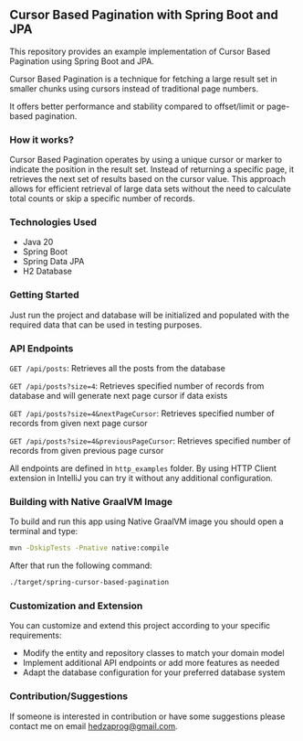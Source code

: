 ## Cursor Based Pagination with Spring Boot and JPA
This repository provides an example implementation of Cursor Based Pagination using Spring Boot and JPA. 

Cursor Based Pagination is a technique for fetching a large result set in smaller chunks using cursors instead of traditional page 
numbers. 

It offers better performance and stability compared to offset/limit or page-based pagination.


### How it works?
Cursor Based Pagination operates by using a unique cursor or marker to indicate the position in the result set. 
Instead of returning a specific page, it retrieves the next set of results based on the cursor value. 
This approach allows for efficient retrieval of large data sets without the need to calculate total counts or skip a 
specific number of records.


### Technologies Used
- Java 20
- Spring Boot
- Spring Data JPA
- H2 Database


### Getting Started
Just run the project and database will be initialized and populated with the required data that can be used in testing
purposes.


### API Endpoints
`GET /api/posts`: Retrieves all the posts from the database  

`GET /api/posts?size=4`: Retrieves specified number of records from database and will generate next page cursor 
if data exists

`GET /api/posts?size=4&nextPageCursor`: Retrieves specified number of records from given next page cursor

`GET /api/posts?size=4&previousPageCursor`: Retrieves specified number of records from given previous page cursor

All endpoints are defined in `http_examples` folder. By using HTTP Client extension in IntelliJ you can try it without 
any additional configuration.


### Building with Native GraalVM Image
To build and run this app using Native GraalVM image you should open a terminal and type:
```bash 
mvn -DskipTests -Pnative native:compile
```

After that run the following command:
```bash
./target/spring-cursor-based-pagination
```


### Customization and Extension
You can customize and extend this project according to your specific requirements:

- Modify the entity and repository classes to match your domain model
- Implement additional API endpoints or add more features as needed
- Adapt the database configuration for your preferred database system


### Contribution/Suggestions
If someone is interested in contribution or have some suggestions please contact me on email hedzaprog@gmail.com.
